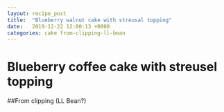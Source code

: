 ```yaml
---
layout: recipe_post
title:  "Blueberry walnut cake with streusal topping"
date:   2019-12-22 12:00:13 +0000
categories: cake from-clipping-ll-bean
---
```


# Blueberry coffee cake with streusel topping
##From clipping (LL Bean?)
